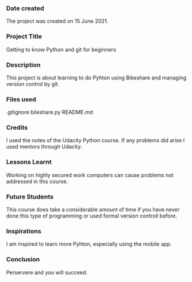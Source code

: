 ### Date created
The project was created on 15 June 2021.


### Project Title
Getting to know Python and git for beginners

### Description
This project is about learning to do Pyhton using Bikeshare and managing version control by git.

### Files used
.gitignore
bileshare.py
README.md

### Credits
I used the notes of the Udacity Python course. If any problems did arise I used mentors through Udacity.

### Lessons Learnt
Working on highly secured work computers can cause problems not addressed in this course.

### Future Students
This course does take a considerable amount of time if you have never done this type of programming or used formal version controll before.

### Inspirations
I am inspired to learn more Pyhton, especially using the mobile app.

### Conclusion
Perservere and you will succeed.